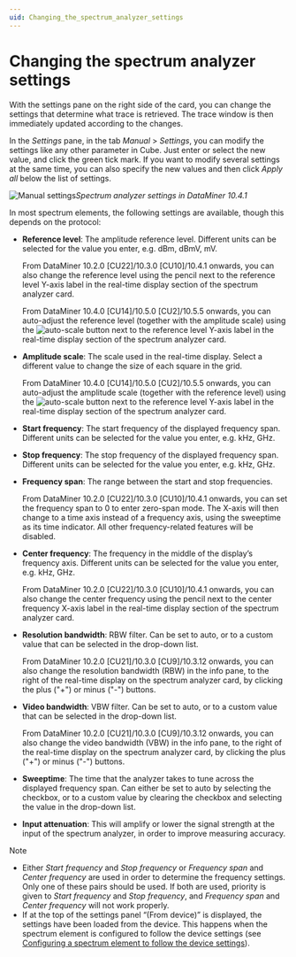 ```yaml
---
uid: Changing_the_spectrum_analyzer_settings
---
```


# Changing the spectrum analyzer settings

With the settings pane on the right side of the card, you can change the settings that determine what trace is retrieved. The trace window is then immediately updated according to the changes.

In the *Settings* pane, in the tab *Manual* > *Settings*, you can modify the settings like any other parameter in Cube. Just enter or select the new value, and click the green tick mark. If you want to modify several settings at the same time, you can also specify the new values and then click *Apply all* below the list of settings.

![Manual settings](~/user-guide/images/SA_Manual_Settings.png)*Spectrum analyzer settings in DataMiner 10.4.1*

In most spectrum elements, the following settings are available, though this depends on the protocol:

- **Reference level**: The amplitude reference level. Different units can be selected for the value you enter, e.g. dBm, dBmV, mV.

  From DataMiner 10.2.0 [CU22]/10.3.0 [CU10]/10.4.1 onwards<!--RN 37821-->, you can also change the reference level using the pencil next to the reference level Y-axis label in the real-time display section of the spectrum analyzer card.

  From DataMiner 10.4.0 [CU14]/10.5.0 [CU2]/10.5.5 onwards<!--RN 42597-->, you can auto-adjust the reference level (together with the amplitude scale) using the ![auto-scale](~/user-guide/images/Auto-scale.png) button next to the reference level Y-axis label in the real-time display section of the spectrum analyzer card.

- **Amplitude scale**: The scale used in the real-time display. Select a different value to change the size of each square in the grid.

  From DataMiner 10.4.0 [CU14]/10.5.0 [CU2]/10.5.5 onwards<!--RN 42597-->, you can auto-adjust the amplitude scale (together with the reference level) using the ![auto-scale](~/user-guide/images/Auto-scale.png) button next to the reference level Y-axis label in the real-time display section of the spectrum analyzer card.

- **Start frequency**: The start frequency of the displayed frequency span. Different units can be selected for the value you enter, e.g. kHz, GHz.

- **Stop frequency**: The stop frequency of the displayed frequency span. Different units can be selected for the value you enter, e.g. kHz, GHz.

- **Frequency span**: The range between the start and stop frequencies.

  From DataMiner 10.2.0 [CU22]/10.3.0 [CU10]/10.4.1 onwards<!-- RN 37946 -->, you can set the frequency span to 0 to enter zero-span mode. The X-axis will then change to a time axis instead of a frequency axis, using the sweeptime as its time indicator. All other frequency-related features will be disabled.

- **Center frequency**: The frequency in the middle of the display’s frequency axis. Different units can be selected for the value you enter, e.g. kHz, GHz.

  From DataMiner 10.2.0 [CU22]/10.3.0 [CU10]/10.4.1 onwards<!--RN 37821-->, you can also change the center frequency using the pencil next to the center frequency X-axis label in the real-time display section of the spectrum analyzer card.

- **Resolution bandwidth**: RBW filter. Can be set to auto, or to a custom value that can be selected in the drop-down list.

  From DataMiner 10.2.0 [CU21]/10.3.0 [CU9]/10.3.12 onwards<!--RN 37601-->, you can also change the resolution bandwidth (RBW) in the info pane, to the right of the real-time display on the spectrum analyzer card, by clicking the plus ("+") or minus ("-") buttons.

- **Video bandwidth**: VBW filter. Can be set to auto, or to a custom value that can be selected in the drop-down list.

  From DataMiner 10.2.0 [CU21]/10.3.0 [CU9]/10.3.12 onwards<!--RN 37601-->, you can also change the video bandwidth (VBW) in the info pane, to the right of the real-time display on the spectrum analyzer card, by clicking the plus ("+") or minus ("-") buttons.

- **Sweeptime**: The time that the analyzer takes to tune across the displayed frequency span. Can either be set to auto by selecting the checkbox, or to a custom value by clearing the checkbox and selecting the value in the drop-down list.

- **Input attenuation**: This will amplify or lower the signal strength at the input of the spectrum analyzer, in order to improve measuring accuracy.

> [!NOTE]
>
> - Either *Start frequency* and *Stop frequency* or *Frequency span* and *Center frequency* are used in order to determine the frequency settings. Only one of these pairs should be used. If both are used, priority is given to *Start frequency* and *Stop frequency*, and *Frequency span* and *Center frequency* will not work properly.
> - If at the top of the settings panel “(From device)” is displayed, the settings have been loaded from the device. This happens when the spectrum element is configured to follow the device settings (see [Configuring a spectrum element to follow the device settings](xref:Configuring_a_spectrum_element_to_follow_the_device_settings)).

